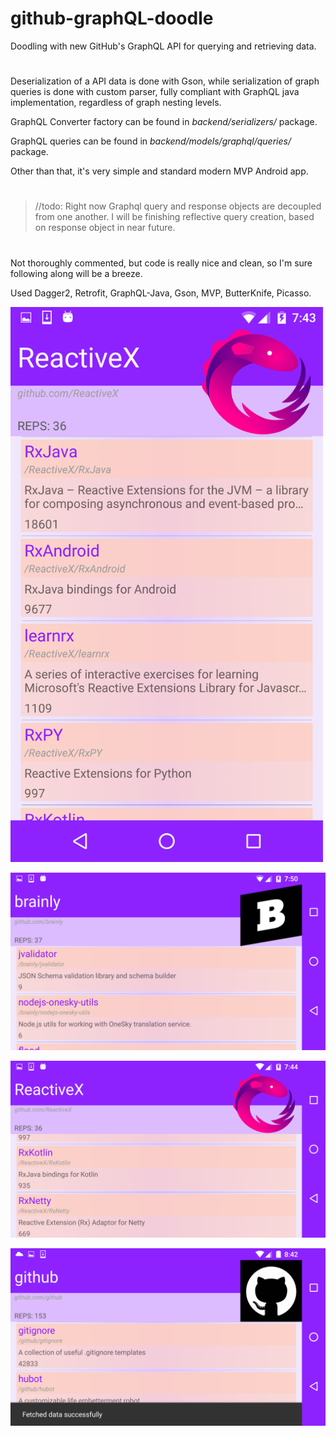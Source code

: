 # github-graphQL-doodle

Doodling with new GitHub's GraphQL API for querying and retrieving data.
#

Deserialization of a API data is done with Gson, while serialization of graph queries is done with custom parser, fully compliant with GraphQL java implementation, regardless of graph nesting levels. 

GraphQL Converter factory can be found in _backend/serializers/_ package.

GraphQL queries can be found in _backend/models/graphql/queries/_ package.

Other than that, it's very simple and standard modern MVP Android app.
#

>//todo: Right now Graphql query and response objects are decoupled from one another. I will be finishing reflective query creation, based on response object in near future.

#
Not thoroughly commented, but code is really nice and clean, so I'm sure following along will be a breeze.

Used Dagger2, Retrofit, GraphQL-Java, Gson, MVP, ButterKnife, Picasso.


<img src="screens/Screenshot_20161107-194400.png?raw=true" width="500">



![](screens/Screenshot_20161107-195042.png?raw=true )



![](screens/Screenshot_20161107-194500.png?raw=true )



![](screens/Screenshot_20161107-204224.png?raw=true )
